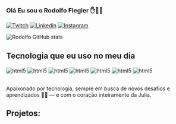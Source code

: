 
### Olá Eu sou o Rodolfo Flegler ✋👨🏻

[![Twitch](https://img.shields.io/badge/Twitch-9146FF?style=for-the-badge&logo=twitch&logoColor=white)](https://www.twitch.tv/rodolfoftf)
[![Linkedin](https://img.shields.io/badge/LinkedIn-0077B5?style=for-the-badge&logo=linkedin&logoColor=white)](https://www.linkedin.com/in/rodolfo-flegler-53591624b/)
[![Instagram](https://img.shields.io/badge/Instagram-E4405F?style=for-the-badge&logo=instagram&logoColor=white)](https://www.instagram.com/rodolfoftf/)

![Rodolfo GitHub stats](https://github-readme-stats.vercel.app/api?username=Rodolfoftf&show_icons=true&theme=tokyonight)

## Tecnologia que eu uso no meu dia
<div style = 'display: inline_block'>
    <img align="center" alt='html5' src="https://img.shields.io/badge/HTML5-E34F26?style=for-the-badge&logo=html5&logoColor=white"/>
    <img align="center" alt='html5' src="https://img.shields.io/badge/CSS3-1572B6?style=for-the-badge&logo=css3&logoColor=white"/>
    <img align="center" alt='html5' src="https://img.shields.io/badge/JavaScript-323330?style=for-the-badge&logo=javascript&logoColor=F7DF1E"/>
    <img align="center" alt='html5' src="https://img.shields.io/badge/TypeScript-007ACC?style=for-the-badge&logo=typescript&logoColor=white"/>
    <img align="center" alt='html5' src="https://img.shields.io/badge/React-20232A?style=for-the-badge&logo=react&logoColor=61DAFB"/>
    <img align="center" alt='html5' src="https://img.shields.io/badge/Node.js-43853D?style=for-the-badge&logo=node.js&logoColor=white"/>
    <img align="center" alt='html5' src="https://img.shields.io/badge/MySQL-005C84?style=for-the-badge&logo=mysql&logoColor=white"/>
     
</div> <br/>

Apaixonado por tecnologia, sempre em busca de novos desafios e aprendizados 👨‍💻 — e com o coração inteiramente da Julia. 

## Projetos:
